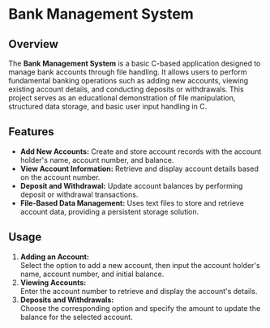 
# Bank Management System

## Overview
The **Bank Management System** is a basic C-based application designed to manage bank accounts through file handling. It allows users to perform fundamental banking operations such as adding new accounts, viewing existing account details, and conducting deposits or withdrawals. This project serves as an educational demonstration of file manipulation, structured data storage, and basic user input handling in C.

## Features
- **Add New Accounts:** Create and store account records with the account holder's name, account number, and balance.
- **View Account Information:** Retrieve and display account details based on the account number.
- **Deposit and Withdrawal:** Update account balances by performing deposit or withdrawal transactions.
- **File-Based Data Management:** Uses text files to store and retrieve account data, providing a persistent storage solution.

## Usage
1. **Adding an Account:**  
   Select the option to add a new account, then input the account holder's name, account number, and initial balance.
2. **Viewing Accounts:**  
   Enter the account number to retrieve and display the account's details.
3. **Deposits and Withdrawals:**  
   Choose the corresponding option and specify the amount to update the balance for the selected account.

